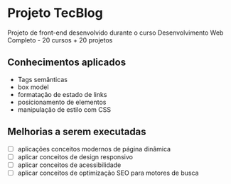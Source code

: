 # Projeto TecBlog
Projeto de front-end desenvolvido durante o curso Desenvolvimento Web Completo - 20 cursos + 20 projetos

## Conhecimentos aplicados

- Tags semânticas
- box model
- formatação de estado de links
- posicionamento de elementos
- manipulação de estilo com CSS

## Melhorias a serem executadas
- [ ] aplicações conceitos modernos de página dinâmica
- [ ] aplicar conceitos de design responsivo
- [ ] aplicar conceitos de acessibilidade
- [ ] aplicar conceitos de optimização SEO para motores de busca
